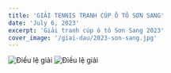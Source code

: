 ```yaml
---
title: 'GIẢI TENNIS TRANH CÚP Ô TÔ SƠN SANG'
date: 'July 6, 2023'
excerpt: 'Giải tranh cúp ô tô Sơn Sang 2023'
cover_image: '/giai-dau/2023-son-sang.jpg'
---
```


![Điều lệ giải](/giai-dau/2023-son-sang-detail-1.jpeg)
![Điều lệ giải](/giai-dau/2023-son-sang-detail-2.jpeg)
